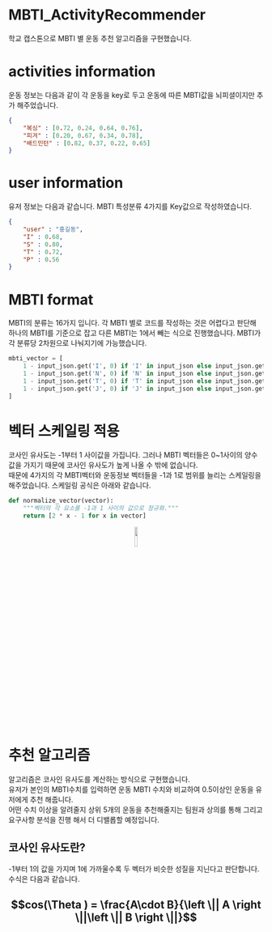 # MBTI_ActivityRecommender
학교 캡스톤으로 MBTI 별 운동 추천 알고리즘을 구현했습니다.

# activities information
운동 정보는 다음과 같이 각 운동을 key로 두고 운동에 따른 MBTI값을 뇌피셜이지만 추가 해주었습니다.
```json
{
    "복싱" : [0.72, 0.24, 0.64, 0.76],
    "피겨" : [0.20, 0.67, 0.34, 0.78],
    "배드민턴" : [0.82, 0.37, 0.22, 0.65]
}
```

# user information
유저 정보는 다음과 같습니다. MBTI 특성분류 4가지를 Key값으로 작성하였습니다.
```json
{
    "user" : "홍길동",
    "I" : 0.68,
    "S" : 0.80,
    "T" : 0.72,
    "P" : 0.56
}
```

# MBTI format
MBTI의 분류는 16가지 입니다. 각 MBTI 별로 코드를 작성하는 것은 어렵다고 판단해 하나의 MBTI를 기준으로 잡고 다른 MBTI는 1에서 빼는 식으로 진행했습니다. MBTI가 각 분류당 2차원으로 나눠지기에 가능했습니다.
```python
mbti_vector = [
    1 - input_json.get('I', 0) if 'I' in input_json else input_json.get('E', 0),
    1 - input_json.get('N', 0) if 'N' in input_json else input_json.get('S', 0),
    1 - input_json.get('T', 0) if 'T' in input_json else input_json.get('F', 0),
    1 - input_json.get('J', 0) if 'J' in input_json else input_json.get('P', 0)
]
```

# 벡터 스케일링 적용
코사인 유사도는 -1부터 1 사이값을 가집니다. 그러나 MBTI 벡터들은 0~1사이의 양수 값을 가지기 때문에 코사인 유사도가 높게 나올 수 밖에 없습니다. <br>
때문에 4가지의 각 MBTI벡터와 운동정보 벡터들을 -1과 1로 범위를 늘리는 스케일링을 해주었습니다. 스케일링 공식은 아래와 같습니다. <br>
```python
def normalize_vector(vector):
    """벡터의 각 요소를 -1과 1 사이의 값으로 정규화."""
    return [2 * x - 1 for x in vector]
```
<p align="center">
  <img src="https://github.com/StatisticsFox/MBTI_ActivityRecommender/assets/92065443/984b45ec-402b-4404-b2d3-622b658dfb8c" width="10%" height="auto" />
</p>

# 추천 알고리즘
알고리즘은 코사인 유사도를 계산하는 방식으로 구현했습니다. <br>
유저가 본인의 MBTI수치를 입력하면 운동 MBTI 수치와 비교하여 0.5이상인 운동을 유저에게 추천 해줍니다.<br>
어떤 수치 이상을 알려줄지 상위 5개의 운동을 추천해줄지는 팀원과 상의를 통해 그리고 요구사항 분석을 진행 해서 더 디밸롭할 예정입니다.

## 코사인 유사도란?
-1부터 1의 값을 가지며 1에 가까울수록 두 벡터가 비슷한 성질을 지닌다고 판단합니다.
수식은 다음과 같습니다.<br>
## $$cos(\Theta ) = \frac{A\cdot B}{\left \|| A \right \||\left \|| B \right \||}$$

 
